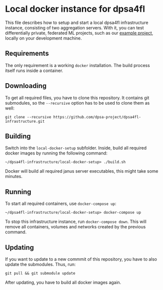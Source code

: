 # Local docker instance for dpsa4fl

This file describes how to setup and start a local dpsa4fl infrastructure instance, consisting of two aggregation servers. With it, you can test differentially private, federated ML projects, such as our [example project](https://github.com/dpsa-project/dpsa4fl-example-project/), locally on your development machine.

## Requirements
The only requirement is a working `docker` installation. The build process itself runs inside a container.

## Downloading
To get all required files, you have to clone this repository. It contains git submodules, so the `--recursive` option has to be used to clone them as well:
```
git clone --recursive https://github.com/dpsa-project/dpsa4fl-infrastructure.git
```

## Building
Switch into the `local-docker-setup` subfolder. Inside, build all required docker images by running the following command:
```fish
~/dpsa4fl-infrastructure/local-docker-setup> ./build.sh
```
Docker will build all required janus server executables, this might take some minutes.

## Running
To start all required containers, use `docker-compose up`:
```fish
~/dpsa4fl-infrastructure/local-docker-setup> docker-compose up
```
To stop this infrastructure instance, run `docker-compose down`. This will remove all containers, volumes and networks created by the previous command.

## Updating
If you want to update to a new commmit of this repository, you have to also update the submodules. Thus, run:
```
git pull && git submodule update
```
After updating, you have to build all docker images again.


